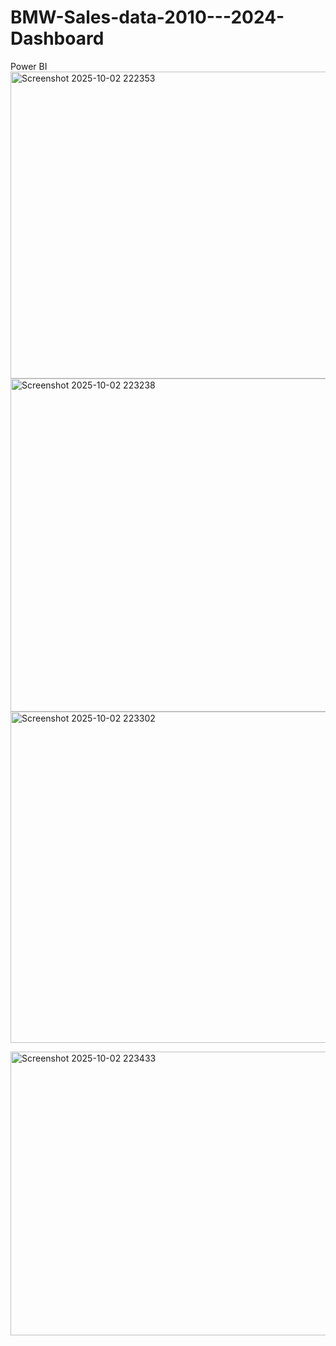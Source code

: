 # BMW-Sales-data-2010---2024-Dashboard
Power BI
<img width="879" height="491" alt="Screenshot 2025-10-02 222353" src="https://github.com/user-attachments/assets/bd832e9f-9f2b-4c1e-aca8-226f4b52689b" />
<img width="1257" height="533" alt="Screenshot 2025-10-02 223238" src="https://github.com/user-attachments/assets/01f798b2-f597-4ba7-b4ec-7429f57d16d7" />
<img width="1261" height="530" alt="Screenshot 2025-10-02 223302" src="https://github.com/user-attachments/assets/e040317f-3c25-4a34-b8b8-b061a32a4b41" />


<img width="846" height="454" alt="Screenshot 2025-10-02 223433" src="https://github.com/user-attachments/assets/79ffe045-0c59-4dac-b4ad-ba076f6379a4" />
